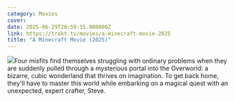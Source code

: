 ```yaml
---
category: Movies
cover: 
date: 2025-06-29T20:59:15.000000Z
link: https://trakt.tv/movies/a-minecraft-movie-2025
title: "A Minecraft Movie (2025)"
---
```


![](https://walter-r2.trakt.tv/images/movies/000/763/995/fanarts/thumb/a73c6c044e.jpg)Four misfits find themselves struggling with ordinary problems when they are suddenly pulled through a mysterious portal into the Overworld: a bizarre, cubic wonderland that thrives on imagination. To get back home, they'll have to master this world while embarking on a magical quest with an unexpected, expert crafter, Steve.